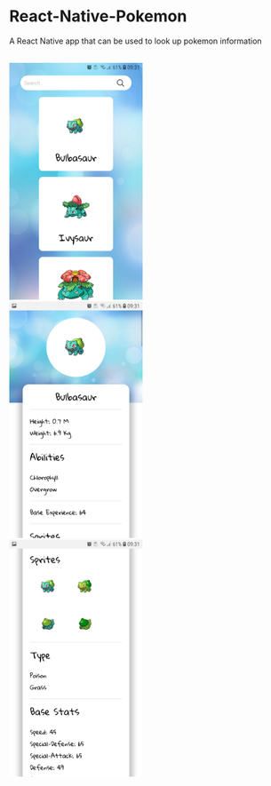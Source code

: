 # React-Native-Pokemon

A React Native app that can be used to look up pokemon information
<br /> 
<br /> 

<img src="https://github.com/95danlos/React-Native-Pokemon/blob/master/screenshots/Screenshot_20200513-093119_ReactNativePokemon.png" width="240">
<br /> 

<img src="https://github.com/95danlos/React-Native-Pokemon/blob/master/screenshots/Screenshot_20200513-093132_ReactNativePokemon.png" width="240">
<br /> 

<img src="https://github.com/95danlos/React-Native-Pokemon/blob/master/screenshots/Screenshot_20200513-093139_ReactNativePokemon.png" width="240">
<br /> 
